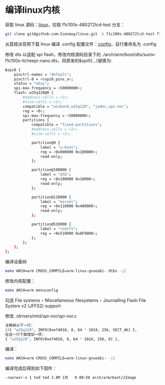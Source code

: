 # 编译linux内核

获取 linux 源码：[linux](https://github.com/Icenowy/linux)，拉取 f1c100s-480272lcd-test 分支：
```sh
git clone git@github.com:Icenowy/linux.git -b f1c100s-480272lcd-test f1c100s-480272lcd-test
```

从荔枝派官网下载 linux 编译 .config 配置文件：[config](http://dl.sipeed.com/LICHEE/Nano/SDK/config)，自行重命名为 .config

修改 dts 以适配 spi flash，修改内核源码目录下的 ./arch/arm/boot/dts/suniv-f1c100s-licheepi-nano.dts，将原来的&spi0{...}替换为:
```bash
&spi0 {
    pinctrl-names = "default";
    pinctrl-0 = <&spi0_pins_a>;
    status = "okay";
    spi-max-frequency = <50000000>;
    flash: w25q128@0 {
        #address-cells = <1>;
        #size-cells = <1>;
        compatible = "winbond,w25q128", "jedec,spi-nor";
        reg = <0>;   
        spi-max-frequency = <50000000>;
        partitions {
            compatible = "fixed-partitions";
            #address-cells = <1>;
            #size-cells = <1>;

            partition@0 {
                label = "u-boot";
                reg = <0x000000 0x100000>;
                read-only;
            };

            partition@100000 {
                label = "dtb";
                reg = <0x100000 0x10000>;
                read-only;
            };

            partition@110000 {
                label = "kernel";
                reg = <0x110000 0x400000>;
                read-only;
            };

            partition@510000 {
                label = "rootfs";
                reg = <0x510000 0xAF0000>;
            };
        };
    };
};  
```

编译设备树
```sh
make ARCH=arm CROSS_COMPILE=arm-linux-gnueabi- dtbs -j2
```

修改内核配置：
```sh
make ARCH=arm menuconfig
```

勾选 File systems ‣ Miscellaneous filesystems ‣ Journalling Flash File System v2 (JFFS2) support

修改 ./drivers/mtd/spi-nor/spi-nor.c
```sh
注释掉以下一行:
//{ "w25q128", INFO(0xef4018, 0, 64 * 1024, 256, SECT_4K) },
在这一行下面增加一项:
{ "w25q128", INFO(0xef4018, 0, 64 * 1024, 256, 0) },
```

编译：
```sh
make ARCH=arm CROSS_COMPILE=arm-linux-gnueabi- -j2
```

编译完成后得到如下固件：
```sh
-rwxrwxr-x 1 ted ted 3.8M 1月   9 00:58 arch/arm/boot/zImage
```